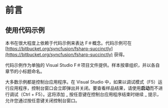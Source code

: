 # 前言

## 使用代码示例

本书在很大程度上依赖于代码示例来表达 F＃概念。代码示例可在 [https://bitbucket.org/syncfusion/fsharp-succinctly](https://bitbucket.org/syncfusion/fsharp-succinctly) 获得。

代码示例作为单独的 Visual Studio F＃项目文件提供。样本按章组织，并以各自章节的小标题命名。

大多数示例都是控制台应用程序。在 Visual Studio 中，如果以调试模式（F5）运行应用程序，控制台窗口会立即弹出并关闭。要查看样品结果，请使用**启动**而不进行调试（Ctrl + F5）。这将添加 _ 按任意键在控制台应用程序结束时继续 _ 提示，允许您通过按任意键关闭控制台窗口。